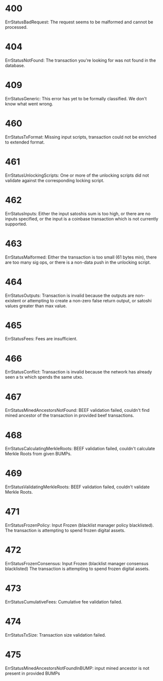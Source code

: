 # 400
ErrStatusBadRequest: The request seems to be malformed and cannot be processed.

# 404
ErrStatusNotFound: The transaction you're looking for was not found in the database.

# 409
ErrStatusGeneric: This error has yet to be formally classified. We don't know what went wrong.

# 460
ErrStatusTxFormat: Missing input scripts, transaction could not be enriched to extended format.

# 461
ErrStatusUnlockingScripts: One or more of the unlocking scripts did not validate against the corresponding locking script.

# 462
ErrStatusInputs: Either the input satoshis sum is too high, or there are no inputs specified, or the input is a coinbase transaction which is not currently supported.

# 463
ErrStatusMalformed: Either the transaction is too small (61 bytes min), there are too many sig ops, or there is a non-data push in the unlocking script.

# 464
ErrStatusOutputs: Transaction is invalid because the outputs are non-existent or attempting to create a non-zero false return output, or satoshi values greater than max value.

# 465
ErrStatusFees: Fees are insufficient.

# 466
ErrStatusConflict: Transaction is invalid because the network has already seen a tx which spends the same utxo.

# 467
ErrStatusMinedAncestorsNotFound: BEEF validation failed, couldn't find mined ancestor of the transaction in provided beef transactions.

# 468
ErrStatusCalculatingMerkleRoots: BEEF validation failed, couldn't calculate Merkle Roots from given BUMPs.

# 469
ErrStatusValidatingMerkleRoots: BEEF validation failed, couldn't validate Merkle Roots.

# 471
ErrStatusFrozenPolicy: Input Frozen (blacklist manager policy blacklisted). The transaction is attempting to spend frozen digital assets.

# 472
ErrStatusFrozenConsensus: Input Frozen (blacklist manager consensus blacklisted) The transaction is attempting to spend frozen digital assets.

# 473
ErrStatusCumulativeFees: Cumulative fee validation failed.

# 474
ErrStatusTxSize: Transaction size validation failed.

# 475
ErrStatusMinedAncestorsNotFoundInBUMP: input mined ancestor is not present in provided BUMPs

